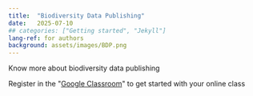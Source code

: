 ```yaml
---
title:  "Biodiversity Data Publishing"
date:   2025-07-10
## categories: ["Getting started", "Jekyll"]
lang-ref: for authors
background: assets/images/BDP.png
---
```

Know more about biodiversity data publishing

Register in the "[Google Classroom](https://classroom.google.com/c/NzY5NTIzMzMxODIw?cjc=7ohd2ppb)" to get started with your online class
